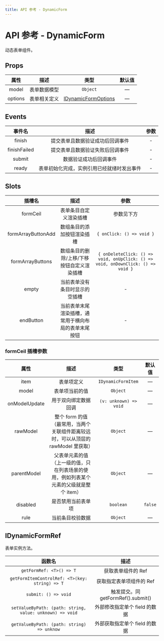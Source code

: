 ```yaml
---
title: API 参考 - DynamicForm
---
```


# API 参考 - DynamicForm

动态表单组件。

## Props

| 属性 | 描述 | 类型 | 默认值 |
| :----: | :----: | :----: | :----: |
| model | 表单数据模型 | `Object` | — |
| options | 表单相关定义 | [IDynamicFormOptions](./DynamicFormOptions.md) | — |

## Events

| 事件名 | 描述 | 参数 |
| :----: | :----: | :----: |
| finish | 提交表单且数据验证成功后回调事件 | - |
| finishFailed | 提交表单且数据验证失败后回调事件 | - |
| submit | 数据验证成功后回调事件 | - |
| ready | 表单初始化完成，实例引用已经就绪时发出事件 | - |

## Slots

| 插槽名 | 描述 | 参数 |
| :----: | :----: | :----: |
| formCeil | 表单条目自定义渲染插槽 | 参数见下方 |
| formArrayButtonAdd | 数组条目的添加按钮渲染插槽 | `{ onClick: () => void }` |
| formArrayButtons | 数组条目的删除/上移/下移按钮自定义渲染插槽 | `{ onDeleteClick: () => void, onUpClick: () => void, onDownClick: () => void }` |
| empty | 当前表单没有条目时显示的空插槽 | - |
| endButton | 当前表单末尾渲染插槽，通常用于横向布局的表单末尾按钮 | - |

### formCeil 插槽参数

| 属性 | 描述 | 类型 | 默认值 |
| :----: | :----: | :----: | :----: |
| item | 表单项定义 | `IDynamicFormItem` | — |
| model | 表单项当前的值 | `Object` | — |
| onModelUpdate | 用于双向绑定数据回调 | `(v: unknown) => void` | — |
| rawModel | 整个 form 的值 （最常用，当两个关联组件距离较远时，可以从顶层的 rawModel 里获取） | `Object` | — |
| parentModel | 父表单元素的值 （上一级的值，只在列表场景的使用，例如列表某个元素的父级就是整个 item） | `Object` | — |
| disabled | 是否禁用当前表单项 | `boolean` | `false` |
| rule | 当前条目校验数据 | `Object` | — |

## IDynamicFormRef

表单实例方法。

| 函数名 | 描述 |
| :----: | :----: |
| `getFormRef: <T>() => T` | 获取表单组件的 Ref |
| `getFormItemControlRef: <T>(key: string) => T` | 获取指定表单项组件的 Ref |
| `submit: () => void` | 触发提交。同 getFormRef().submit() |
| `setValueByPath: (path: string, value: unknown) => void` | 外部修改指定单个 field 的数据 |
| `getValueByPath: (path: string) => unknow` | 外部获取指定单个 field 的数据 |
